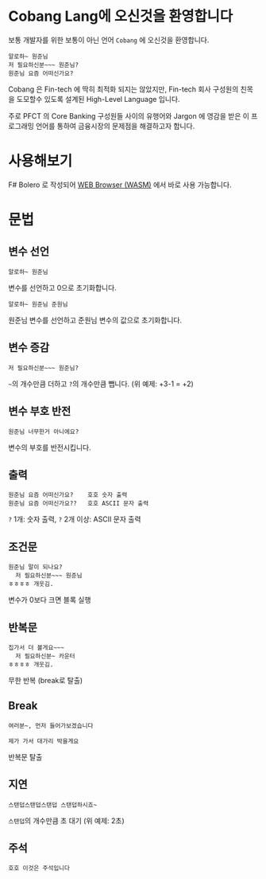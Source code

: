 # Cobang Lang에 오신것을 환영합니다
보통 개발자를 위한 보통이 아닌 언어 `Cobang` 에 오신것을 환영합니다. 
```
알로하~ 원준님
저 필요하신분~~~ 원준님?
원준님 요즘 어떠신가요?
```

Cobang 은 Fin-tech 에 딱히 최적화 되지는 않았지만, Fin-tech 회사 구성원의 친목을 도모할수 있도록 설계된 High-Level Language 입니다. 

주로 PFCT 의 Core Banking 구성원들 사이의 유행어와 Jargon 에 영감을 받은 이 프로그래밍 언어를 통하여 금융시장의 문제점을 해결하고자 합니다.


# 사용해보기
F# Bolero 로 작성되어  [WEB Browser (WASM)](https://lee-wonjun.github.io/CobangLang/) 에서 바로 사용 가능합니다.

# 문법

## 변수 선언
```
알로하~ 원준님
```
변수를 선언하고 0으로 초기화합니다.

```
알로하~ 원준님 준원님
```
원준님 변수를 선언하고 준원님 변수의 값으로 초기화합니다.

## 변수 증감
```
저 필요하신분~~~ 원준님?
```
`~`의 개수만큼 더하고 `?`의 개수만큼 뺍니다. (위 예제: +3-1 = +2)

## 변수 부호 반전
```
원준님 너무한거 아니에요?
```
변수의 부호를 반전시킵니다.

## 출력
```
원준님 요즘 어떠신가요?    호호 숫자 출력
원준님 요즘 어떠신가요??   호호 ASCII 문자 출력
```
`?` 1개: 숫자 출력, `?` 2개 이상: ASCII 문자 출력

## 조건문
```
원준님 말이 되나요?
  저 필요하신분~~~ 원준님
ㅎㅎㅎㅎ 개웃김.
```
변수가 0보다 크면 블록 실행

## 반복문
```
집가서 더 볼게요~~~
  저 필요하신분~ 카운터
ㅎㅎㅎㅎ 개웃김.
```
무한 반복 (break로 탈출)

## Break
```
여러분~, 먼저 들어가보겠습니다
```
```
제가 가서 대가리 박을게요
```
반복문 탈출

## 지연
```
스탠덥스탠덥스탠덥 스탠덥하시죠~
```
`스탠덥`의 개수만큼 초 대기 (위 예제: 2초)

## 주석
```
호호 이것은 주석입니다
```

